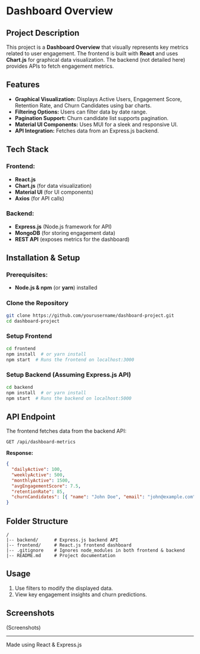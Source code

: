 # Dashboard Overview

## Project Description
This project is a **Dashboard Overview** that visually represents key metrics related to user engagement. The frontend is built with **React** and uses **Chart.js** for graphical data visualization. The backend (not detailed here) provides APIs to fetch engagement metrics.

## Features
- **Graphical Visualization:** Displays Active Users, Engagement Score, Retention Rate, and Churn Candidates using bar charts.
- **Filtering Options:** Users can filter data by date range.
- **Pagination Support:** Churn candidate list supports pagination.
- **Material UI Components:** Uses MUI for a sleek and responsive UI.
- **API Integration:** Fetches data from an Express.js backend.

## Tech Stack
### Frontend:
- **React.js**
- **Chart.js** (for data visualization)
- **Material UI** (for UI components)
- **Axios** (for API calls)

### Backend:
- **Express.js** (Node.js framework for API)
- **MongoDB** (for storing engagement data)
- **REST API** (exposes metrics for the dashboard)

## Installation & Setup
### Prerequisites:
- **Node.js & npm** (or **yarn**) installed

### Clone the Repository
```sh
git clone https://github.com/yourusername/dashboard-project.git
cd dashboard-project
```

### Setup Frontend
```sh
cd frontend
npm install  # or yarn install
npm start  # Runs the frontend on localhost:3000
```

### Setup Backend (Assuming Express.js API)
```sh
cd backend
npm install  # or yarn install
npm start  # Runs the backend on localhost:5000
```

## API Endpoint
The frontend fetches data from the backend API:
```
GET /api/dashboard-metrics
```
**Response:**
```json
{
  "dailyActive": 100,
  "weeklyActive": 500,
  "monthlyActive": 1500,
  "avgEngagementScore": 7.5,
  "retentionRate": 85,
  "churnCandidates": [{ "name": "John Doe", "email": "john@example.com", "engagementScore": 3.2 }]
}
```

## Folder Structure
```
/
|-- backend/      # Express.js backend API
|-- frontend/     # React.js frontend dashboard
|-- .gitignore    # Ignores node_modules in both frontend & backend
|-- README.md     # Project documentation
```

## Usage
1. Use filters to modify the displayed data.
2. View key engagement insights and churn predictions.

## Screenshots
(Screenshots)

---
Made using React & Express.js

